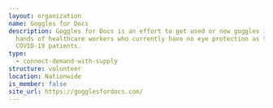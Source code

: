 ```yaml
---
layout: organization
name: Goggles for Docs
description: Goggles for Docs is an effort to get used or new goggles into the
  hands of healthcare workers who currently have no eye protection as they treat
  COVID-19 patients.
type:
  - connect-demand-with-supply
structure: volunteer
location: Nationwide
is_member: false
site_url: https://gogglesfordocs.com/
---
```

